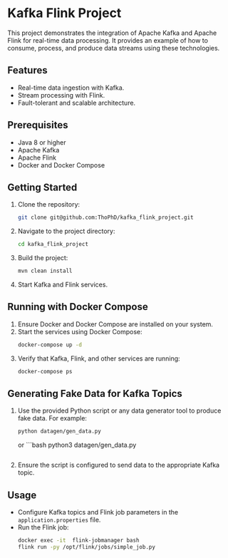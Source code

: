 # Kafka Flink Project

This project demonstrates the integration of Apache Kafka and Apache Flink for real-time data processing. It provides an example of how to consume, process, and produce data streams using these technologies.

## Features
- Real-time data ingestion with Kafka.
- Stream processing with Flink.
- Fault-tolerant and scalable architecture.

## Prerequisites
- Java 8 or higher
- Apache Kafka
- Apache Flink
- Docker and Docker Compose

## Getting Started
1. Clone the repository:
    ```bash
    git clone git@github.com:ThoPhD/kafka_flink_project.git
    ```
2. Navigate to the project directory:
    ```bash
    cd kafka_flink_project
    ```
3. Build the project:
    ```bash
    mvn clean install
    ```
4. Start Kafka and Flink services.

## Running with Docker Compose
1. Ensure Docker and Docker Compose are installed on your system.
2. Start the services using Docker Compose:
    ```bash
    docker-compose up -d
    ```
3. Verify that Kafka, Flink, and other services are running:
    ```bash
    docker-compose ps
    ```

## Generating Fake Data for Kafka Topics
1. Use the provided Python script or any data generator tool to produce fake data. For example:
    ```bash
    python datagen/gen_data.py
    ```
    or ```bash
    python3 datagen/gen_data.py
    ```
2. Ensure the script is configured to send data to the appropriate Kafka topic.

## Usage
- Configure Kafka topics and Flink job parameters in the `application.properties` file.
- Run the Flink job:
  ```bash
  docker exec -it  flink-jobmanager bash
  flink run -py /opt/flink/jobs/simple_job.py
  ```

